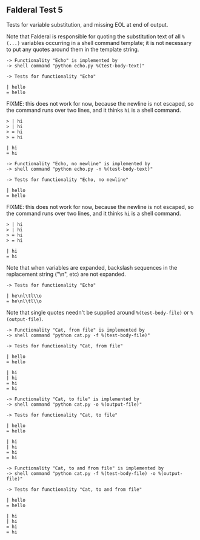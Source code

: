 Falderal Test 5
---------------

Tests for variable substitution, and missing EOL at end
of output.

Note that Falderal is responsible for quoting the substitution text
of all `%(...)` variables occurring in a shell command template;
it is not necessary to put any quotes around them in the template string.

    -> Functionality "Echo" is implemented by
    -> shell command "python echo.py %(test-body-text)"

    -> Tests for functionality "Echo"

    | hello
    = hello

FIXME: this does not work for now, because the newline is not escaped,
so the command runs over two lines, and it thinks `hi` is a shell command.

    > | hi
    > | hi
    > = hi
    > = hi

    | hi
    = hi

    -> Functionality "Echo, no newline" is implemented by
    -> shell command "python echo.py -n %(test-body-text)"

    -> Tests for functionality "Echo, no newline"

    | hello
    = hello

FIXME: this does not work for now, because the newline is not escaped,
so the command runs over two lines, and it thinks `hi` is a shell command.

    > | hi
    > | hi
    > = hi
    > = hi

    | hi
    = hi

Note that when variables are expanded, backslash sequences in the
replacement string ("\n", etc) are not expanded.

    -> Tests for functionality "Echo"

    | he\nl\tl\\o
    = he\nl\tl\\o

Note that single quotes needn't be supplied around `%(test-body-file)`
or `%(output-file)`.

    -> Functionality "Cat, from file" is implemented by
    -> shell command "python cat.py -f %(test-body-file)"

    -> Tests for functionality "Cat, from file"

    | hello
    = hello

    | hi
    | hi
    = hi
    = hi

    -> Functionality "Cat, to file" is implemented by
    -> shell command "python cat.py -o %(output-file)"

    -> Tests for functionality "Cat, to file"

    | hello
    = hello

    | hi
    | hi
    = hi
    = hi

    -> Functionality "Cat, to and from file" is implemented by
    -> shell command "python cat.py -f %(test-body-file) -o %(output-file)"

    -> Tests for functionality "Cat, to and from file"

    | hello
    = hello

    | hi
    | hi
    = hi
    = hi
